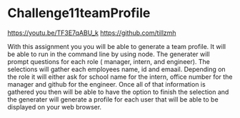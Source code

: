 # Challenge11teamProfile
https://youtu.be/TF3E7qABU_k
https://github.com/tillzmh

With this assignment you you will be able to generate a team profile. It will be able to run in the command line by using node. The generater will prompt questions for each role ( manager, intern, and engineer). The selections will gather each employees name, id and emaail. Depending on the role it will either ask for school name for the intern, office number for the manager and github for the engineer. Once all of that information is gathered you then will be able to have the option to finish the selection and the generater will generate a profile for each user that will be able to be displayed on your web browser. 
